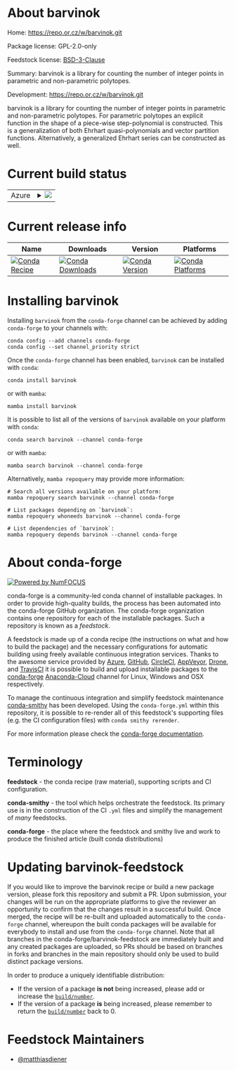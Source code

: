 About barvinok
==============

Home: https://repo.or.cz/w/barvinok.git

Package license: GPL-2.0-only

Feedstock license: [BSD-3-Clause](https://github.com/conda-forge/barvinok-feedstock/blob/main/LICENSE.txt)

Summary: barvinok is a library for counting the number of integer points in parametric and non-parametric polytopes.

Development: https://repo.or.cz/w/barvinok.git

barvinok is a library for counting the number of integer points in
parametric and non-parametric polytopes. For parametric polytopes an
explicit function in the shape of a piece-wise step-polynomial is
constructed. This is a generalization of both Ehrhart quasi-polynomials and
vector partition functions. Alternatively, a generalized Ehrhart series can
be constructed as well.


Current build status
====================


<table>
    
  <tr>
    <td>Azure</td>
    <td>
      <details>
        <summary>
          <a href="https://dev.azure.com/conda-forge/feedstock-builds/_build/latest?definitionId=13314&branchName=main">
            <img src="https://dev.azure.com/conda-forge/feedstock-builds/_apis/build/status/barvinok-feedstock?branchName=main">
          </a>
        </summary>
        <table>
          <thead><tr><th>Variant</th><th>Status</th></tr></thead>
          <tbody><tr>
              <td>linux_64</td>
              <td>
                <a href="https://dev.azure.com/conda-forge/feedstock-builds/_build/latest?definitionId=13314&branchName=main">
                  <img src="https://dev.azure.com/conda-forge/feedstock-builds/_apis/build/status/barvinok-feedstock?branchName=main&jobName=linux&configuration=linux_64_" alt="variant">
                </a>
              </td>
            </tr><tr>
              <td>linux_aarch64</td>
              <td>
                <a href="https://dev.azure.com/conda-forge/feedstock-builds/_build/latest?definitionId=13314&branchName=main">
                  <img src="https://dev.azure.com/conda-forge/feedstock-builds/_apis/build/status/barvinok-feedstock?branchName=main&jobName=linux&configuration=linux_aarch64_" alt="variant">
                </a>
              </td>
            </tr><tr>
              <td>linux_ppc64le</td>
              <td>
                <a href="https://dev.azure.com/conda-forge/feedstock-builds/_build/latest?definitionId=13314&branchName=main">
                  <img src="https://dev.azure.com/conda-forge/feedstock-builds/_apis/build/status/barvinok-feedstock?branchName=main&jobName=linux&configuration=linux_ppc64le_" alt="variant">
                </a>
              </td>
            </tr><tr>
              <td>osx_64</td>
              <td>
                <a href="https://dev.azure.com/conda-forge/feedstock-builds/_build/latest?definitionId=13314&branchName=main">
                  <img src="https://dev.azure.com/conda-forge/feedstock-builds/_apis/build/status/barvinok-feedstock?branchName=main&jobName=osx&configuration=osx_64_" alt="variant">
                </a>
              </td>
            </tr><tr>
              <td>osx_arm64</td>
              <td>
                <a href="https://dev.azure.com/conda-forge/feedstock-builds/_build/latest?definitionId=13314&branchName=main">
                  <img src="https://dev.azure.com/conda-forge/feedstock-builds/_apis/build/status/barvinok-feedstock?branchName=main&jobName=osx&configuration=osx_arm64_" alt="variant">
                </a>
              </td>
            </tr>
          </tbody>
        </table>
      </details>
    </td>
  </tr>
</table>

Current release info
====================

| Name | Downloads | Version | Platforms |
| --- | --- | --- | --- |
| [![Conda Recipe](https://img.shields.io/badge/recipe-barvinok-green.svg)](https://anaconda.org/conda-forge/barvinok) | [![Conda Downloads](https://img.shields.io/conda/dn/conda-forge/barvinok.svg)](https://anaconda.org/conda-forge/barvinok) | [![Conda Version](https://img.shields.io/conda/vn/conda-forge/barvinok.svg)](https://anaconda.org/conda-forge/barvinok) | [![Conda Platforms](https://img.shields.io/conda/pn/conda-forge/barvinok.svg)](https://anaconda.org/conda-forge/barvinok) |

Installing barvinok
===================

Installing `barvinok` from the `conda-forge` channel can be achieved by adding `conda-forge` to your channels with:

```
conda config --add channels conda-forge
conda config --set channel_priority strict
```

Once the `conda-forge` channel has been enabled, `barvinok` can be installed with `conda`:

```
conda install barvinok
```

or with `mamba`:

```
mamba install barvinok
```

It is possible to list all of the versions of `barvinok` available on your platform with `conda`:

```
conda search barvinok --channel conda-forge
```

or with `mamba`:

```
mamba search barvinok --channel conda-forge
```

Alternatively, `mamba repoquery` may provide more information:

```
# Search all versions available on your platform:
mamba repoquery search barvinok --channel conda-forge

# List packages depending on `barvinok`:
mamba repoquery whoneeds barvinok --channel conda-forge

# List dependencies of `barvinok`:
mamba repoquery depends barvinok --channel conda-forge
```


About conda-forge
=================

[![Powered by
NumFOCUS](https://img.shields.io/badge/powered%20by-NumFOCUS-orange.svg?style=flat&colorA=E1523D&colorB=007D8A)](https://numfocus.org)

conda-forge is a community-led conda channel of installable packages.
In order to provide high-quality builds, the process has been automated into the
conda-forge GitHub organization. The conda-forge organization contains one repository
for each of the installable packages. Such a repository is known as a *feedstock*.

A feedstock is made up of a conda recipe (the instructions on what and how to build
the package) and the necessary configurations for automatic building using freely
available continuous integration services. Thanks to the awesome service provided by
[Azure](https://azure.microsoft.com/en-us/services/devops/), [GitHub](https://github.com/),
[CircleCI](https://circleci.com/), [AppVeyor](https://www.appveyor.com/),
[Drone](https://cloud.drone.io/welcome), and [TravisCI](https://travis-ci.com/)
it is possible to build and upload installable packages to the
[conda-forge](https://anaconda.org/conda-forge) [Anaconda-Cloud](https://anaconda.org/)
channel for Linux, Windows and OSX respectively.

To manage the continuous integration and simplify feedstock maintenance
[conda-smithy](https://github.com/conda-forge/conda-smithy) has been developed.
Using the ``conda-forge.yml`` within this repository, it is possible to re-render all of
this feedstock's supporting files (e.g. the CI configuration files) with ``conda smithy rerender``.

For more information please check the [conda-forge documentation](https://conda-forge.org/docs/).

Terminology
===========

**feedstock** - the conda recipe (raw material), supporting scripts and CI configuration.

**conda-smithy** - the tool which helps orchestrate the feedstock.
                   Its primary use is in the construction of the CI ``.yml`` files
                   and simplify the management of *many* feedstocks.

**conda-forge** - the place where the feedstock and smithy live and work to
                  produce the finished article (built conda distributions)


Updating barvinok-feedstock
===========================

If you would like to improve the barvinok recipe or build a new
package version, please fork this repository and submit a PR. Upon submission,
your changes will be run on the appropriate platforms to give the reviewer an
opportunity to confirm that the changes result in a successful build. Once
merged, the recipe will be re-built and uploaded automatically to the
`conda-forge` channel, whereupon the built conda packages will be available for
everybody to install and use from the `conda-forge` channel.
Note that all branches in the conda-forge/barvinok-feedstock are
immediately built and any created packages are uploaded, so PRs should be based
on branches in forks and branches in the main repository should only be used to
build distinct package versions.

In order to produce a uniquely identifiable distribution:
 * If the version of a package **is not** being increased, please add or increase
   the [``build/number``](https://docs.conda.io/projects/conda-build/en/latest/resources/define-metadata.html#build-number-and-string).
 * If the version of a package **is** being increased, please remember to return
   the [``build/number``](https://docs.conda.io/projects/conda-build/en/latest/resources/define-metadata.html#build-number-and-string)
   back to 0.

Feedstock Maintainers
=====================

* [@matthiasdiener](https://github.com/matthiasdiener/)

